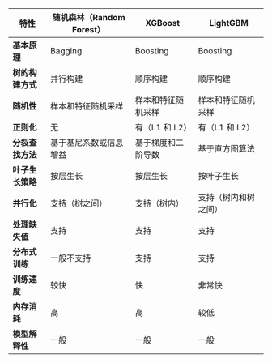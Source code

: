 | 特性             | 随机森林（Random Forest） | XGBoost            | LightGBM             |
| ---------------- | ------------------------- | ------------------ | -------------------- |
| **基本原理**     | Bagging                   | Boosting           | Boosting             |
| **树的构建方式** | 并行构建                  | 顺序构建           | 顺序构建             |
| **随机性**       | 样本和特征随机采样        | 样本和特征随机采样 | 样本和特征随机采样   |
| **正则化**       | 无                        | 有（L1 和 L2）     | 有（L1 和 L2）       |
| **分裂查找方法** | 基于基尼系数或信息增益    | 基于梯度和二阶导数 | 基于直方图算法       |
| **叶子生长策略** | 按层生长                  | 按层生长           | 按叶子生长           |
| **并行化**       | 支持（树之间）            | 支持（树内）       | 支持（树内和树之间） |
| **处理缺失值**   | 支持                      | 支持               | 支持                 |
| **分布式训练**   | 一般不支持                | 支持               | 支持                 |
| **训练速度**     | 较快                      | 快                 | 非常快               |
| **内存消耗**     | 高                        | 高                 | 较低                 |
| **模型解释性**   | 一般                      | 一般               | 一般                 |
